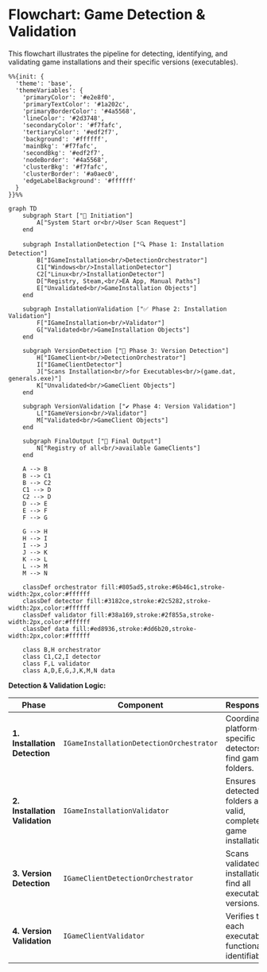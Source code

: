 # Flowchart: Game Detection & Validation

This flowchart illustrates the pipeline for detecting, identifying, and validating game installations and their specific versions (executables).

```mermaid
%%{init: {
  'theme': 'base',
  'themeVariables': {
    'primaryColor': '#e2e8f0',
    'primaryTextColor': '#1a202c',
    'primaryBorderColor': '#4a5568',
    'lineColor': '#2d3748',
    'secondaryColor': '#f7fafc',
    'tertiaryColor': '#edf2f7',
    'background': '#ffffff',
    'mainBkg': '#f7fafc',
    'secondBkg': '#edf2f7',
    'nodeBorder': '#4a5568',
    'clusterBkg': '#f7fafc',
    'clusterBorder': '#a0aec0',
    'edgeLabelBackground': '#ffffff'
  }
}}%%

graph TD
    subgraph Start ["🚀 Initiation"]
        A["System Start or<br/>User Scan Request"]
    end

    subgraph InstallationDetection ["🔍 Phase 1: Installation Detection"]
        B["IGameInstallation<br/>DetectionOrchestrator"]
        C1["Windows<br/>InstallationDetector"]
        C2["Linux<br/>InstallationDetector"]
        D["Registry, Steam,<br/>EA App, Manual Paths"]
        E["Unvalidated<br/>GameInstallation Objects"]
    end

    subgraph InstallationValidation ["✅ Phase 2: Installation Validation"]
        F["IGameInstallation<br/>Validator"]
        G["Validated<br/>GameInstallation Objects"]
    end

    subgraph VersionDetection ["🔎 Phase 3: Version Detection"]
        H["IGameClient<br/>DetectionOrchestrator"]
        I["IGameClientDetector"]
        J["Scans Installation<br/>for Executables<br/>(game.dat, generals.exe)"]
        K["Unvalidated<br/>GameClient Objects"]
    end

    subgraph VersionValidation ["✔️ Phase 4: Version Validation"]
        L["IGameVersion<br/>Validator"]
        M["Validated<br/>GameClient Objects"]
    end
    
    subgraph FinalOutput ["🏁 Final Output"]
        N["Registry of all<br/>available GameClients"]
    end

    A --> B
    B --> C1
    B --> C2
    C1 --> D
    C2 --> D
    D --> E
    E --> F
    F --> G
    
    G --> H
    H --> I
    I --> J
    J --> K
    K --> L
    L --> M
    M --> N

    classDef orchestrator fill:#805ad5,stroke:#6b46c1,stroke-width:2px,color:#ffffff
    classDef detector fill:#3182ce,stroke:#2c5282,stroke-width:2px,color:#ffffff
    classDef validator fill:#38a169,stroke:#2f855a,stroke-width:2px,color:#ffffff
    classDef data fill:#ed8936,stroke:#dd6b20,stroke-width:2px,color:#ffffff

    class B,H orchestrator
    class C1,C2,I detector
    class F,L validator
    class A,D,E,G,J,K,M,N data
```

**Detection & Validation Logic:**

| Phase | Component | Responsibility | Input | Output |
|---|---|---|---|---|
| **1. Installation Detection** | `IGameInstallationDetectionOrchestrator` | Coordinates platform-specific detectors to find game folders. | User request | `GameInstallation` objects |
| **2. Installation Validation** | `IGameInstallationValidator` | Ensures detected folders are valid, complete game installations. | `GameInstallation` | Validated `GameInstallation` |
| **3. Version Detection** | `IGameClientDetectionOrchestrator` | Scans validated installations to find all executable versions. | Validated `GameInstallation` | `GameClient` objects |
| **4. Version Validation** | `IGameClientValidator` | Verifies that each executable is functional and identifiable. | `GameClient` | Validated `GameClient` |
